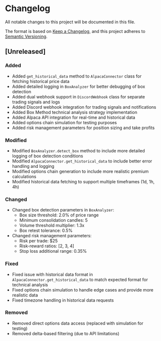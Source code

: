 # Changelog

All notable changes to this project will be documented in this file.

The format is based on [Keep a Changelog](https://keepachangelog.com/en/1.0.0/),
and this project adheres to [Semantic Versioning](https://semver.org/spec/v2.0.0.html).

## [Unreleased]

### Added
- Added `get_historical_data` method to `AlpacaConnector` class for fetching historical price data
- Added detailed logging in `BoxAnalyzer` for better debugging of box detection
- Added dual webhook support in `DiscordWebhook` class for separate trading signals and logs
- Added Discord webhook integration for trading signals and notifications
- Added Box Method technical analysis strategy implementation
- Added Alpaca API integration for real-time and historical data
- Added options chain simulation for testing purposes
- Added risk management parameters for position sizing and take profits

### Modified
- Modified `BoxAnalyzer.detect_box` method to include more detailed logging of box detection conditions
- Modified `AlpacaConnector.get_historical_data` to include better error handling and logging
- Modified options chain generation to include more realistic premium calculations
- Modified historical data fetching to support multiple timeframes (1d, 1h, 4h)

### Changed
- Changed box detection parameters in `BoxAnalyzer`:
  - Box size threshold: 2.0% of price range
  - Minimum consolidation candles: 5
  - Volume threshold multiplier: 1.3x
  - Box retest tolerance: 0.5%
- Changed risk management parameters:
  - Risk per trade: $25
  - Risk-reward ratios: [2, 3, 4]
  - Stop loss additional range: 0.35%

### Fixed
- Fixed issue with historical data format in `AlpacaConnector.get_historical_data` to match expected format for technical analysis
- Fixed options chain simulation to handle edge cases and provide more realistic data
- Fixed timezone handling in historical data requests

### Removed
- Removed direct options data access (replaced with simulation for testing)
- Removed delta-based filtering (due to API limitations) 